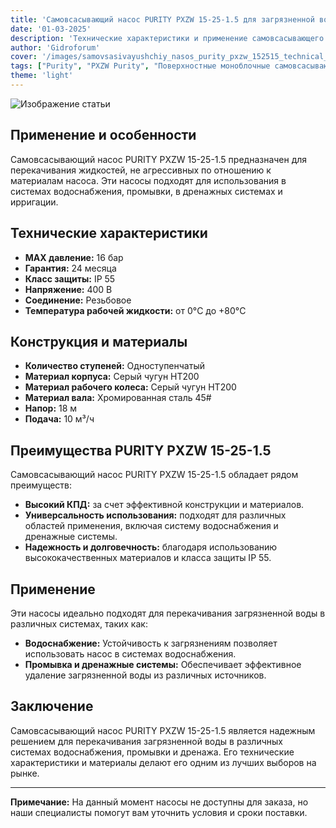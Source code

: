 ```yaml
---
title: 'Самовсасывающий насос PURITY PXZW 15-25-1.5 для загрязненной воды - технический обзор'
date: '01-03-2025'
description: 'Технические характеристики и применение самовсасывающего насоса PURITY PXZW 15-25-1.5 для загрязненной воды.'
author: 'Gidroforum'
cover: '/images/samovsasivayushchiy_nasos_purity_pxzw_152515_technical_review.png'
tags: ["Purity", "PXZW Purity", "Поверхностные моноблочные самовсасывающие насосы"]
theme: 'light'
---
```

![Изображение статьи](/images/samovsasivayushchiy_nasos_purity_pxzw_152515_technical_review.png)

## Применение и особенности

Самовсасывающий насос PURITY PXZW 15-25-1.5 предназначен для перекачивания жидкостей, не агрессивных по отношению к материалам насоса. Эти насосы подходят для использования в системах водоснабжения, промывки, в дренажных системах и ирригации.

## Технические характеристики

- **MAX давление:** 16 бар
- **Гарантия:** 24 месяца
- **Класс защиты:** IP 55
- **Напряжение:** 400 В
- **Соединение:** Резьбовое
- **Температура рабочей жидкости:** от 0°C до +80°C

## Конструкция и материалы

- **Количество ступеней:** Одноступенчатый
- **Материал корпуса:** Серый чугун НТ200
- **Материал рабочего колеса:** Серый чугун НТ200
- **Материал вала:** Хромированная сталь 45#
- **Напор:** 18 м
- **Подача:** 10 м³/ч

## Преимущества PURITY PXZW 15-25-1.5

Самовсасывающий насос PURITY PXZW 15-25-1.5 обладает рядом преимуществ:

- **Высокий КПД:** за счет эффективной конструкции и материалов.
- **Универсальность использования:** подходят для различных областей применения, включая систему водоснабжения и дренажные системы.
- **Надежность и долговечность:** благодаря использованию высококачественных материалов и класса защиты IP 55.

## Применение

Эти насосы идеально подходят для перекачивания загрязненной воды в различных системах, таких как:

- **Водоснабжение:** Устойчивость к загрязнениям позволяет использовать насос в системах водоснабжения.
- **Промывка и дренажные системы:** Обеспечивает эффективное удаление загрязненной воды из различных источников.

## Заключение

Самовсасывающий насос PURITY PXZW 15-25-1.5 является надежным решением для перекачивания загрязненной воды в различных системах водоснабжения, промывки и дренажа. Его технические характеристики и материалы делают его одним из лучших выборов на рынке.

---

**Примечание:** На данный момент насосы не доступны для заказа, но наши специалисты помогут вам уточнить условия и сроки поставки.

